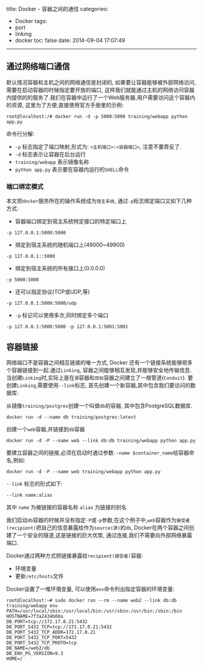 title: Docker - 容器之间的通信
categories:
  - Docker
tags:
  - port
  - linking
  - docker
toc: false
date: 2014-09-04 17:07:49
---


## 通过网络端口通信

默认情况容器和主机之间的网络通信是封闭的, 如果要让容器能够被外部网络访问, 需要在启动容器的时候指定要开放的端口, 这样我们就能通过主机的网络访问容器内提供的的服务了.我们在容器中运行了一个Web服务器,用户需要访问这个容器内的资源, 这里为了方便,直接使用官方手册里的示例:

```
root@localhost:/# docker run -d -p 5000:5000 training/webapp python app.py
```

命令行分解:

- `-p` 标志指定了端口映射,形式为: `<主机端口>:<容器端口>`, 注意不要弄反了.
- `-d` 标志表示让容器在后台运行
- `training/webapp` 表示镜像名称
- `python app.py` 表示要在容器内运行的`SHELL`命令

<!--more-->

### 端口绑定模式

本文把`docker`服务所在的操作系统成为`宿主系统`, 通过`-p`标志绑定端口又如下几种方式:

- 容器端口绑定到宿主系统特定接口的特定端口上

```
-p 127.0.0.1:5000:5000
```

- 绑定到宿主系统的随机端口上(49000~49900)

```
-p 127.0.0.1::5000
```

- 绑定到宿主系统的所有接口上(0.0.0.0)

```
-p 5000:5000
```

- 还可以指定协议(TCP或UDP,等)

```
-p 127.0.0.1:5000:5000/udp
```

- `-p` 标记可以使用多次,同时绑定多个端口

```
-p 127.0.0.1:5000:5000 -p 127.0.0.1:5001:5001
```

## 容器链接

网络端口不是容器之间相互链接的唯一方式, Docker 还有一个链接系统能够把多个容器链接到一起.通过`Linking`, 容器之间能够相互发现,并能够安全地传输信息. 当创建`Linking`时,实际上是在`源`容器和`目标`容器之间建立了一根管道(`Conduit`). 要创建`Linking`,需要使用`--link`标志, 首先创建一个新容器,其中包含我们要访问的数据库:

从镜像`training/postgres`创建一个叫做`db`的容器, 其中包含PostgreSQL数据库.

```
docker run -d --name db training/postgres:latest
```

创建一个`web`容器,并链接到`db`容器

```
docker run -d -P --name web --link db:db training/webapp python app.py
```

要建立容器之间的链接,必须在启动时通过参数`--name $container_name`给容器命名,例如:

```
docker run -d -P --name web training/webapp python app.py
```

`--link` 标志的形式如下:

```
--link name:alias
```

其中 `name` 为被链接的容器名称 `alias` 为链接的别名

我们启动`db`容器的时候并没有指定`-P`或`-p`参数,在这个例子中,`web`容器作为`接受者(recipient)`把自己的信息暴露给作为`source(源)`的`db`, Docker在两个容器之间创建了一个安全的隧道,这是链接的巨大优势, 通过连接,我们不需要向外部网络暴露端口.

Docker通过两种方式把链接暴露给`recipient(接受者)`容器:

- 环境变量
- 更新`/etc/hosts`文件

Docker设置了一堆环境变量, 可以使用`env`命令列出指定容器的环境变量:

```
root@localhost:~# sudo docker run --rm --name web2 --link db:db training/webapp env
PATH=/usr/local/sbin:/usr/local/bin:/usr/sbin:/usr/bin:/sbin:/bin
HOSTNAME=7f3a2434b08a
DB_PORT=tcp://172.17.0.21:5432
DB_PORT_5432_TCP=tcp://172.17.0.21:5432
DB_PORT_5432_TCP_ADDR=172.17.0.21
DB_PORT_5432_TCP_PORT=5432
DB_PORT_5432_TCP_PROTO=tcp
DB_NAME=/web2/db
DB_ENV_PG_VERSION=9.3
HOME=/
```





